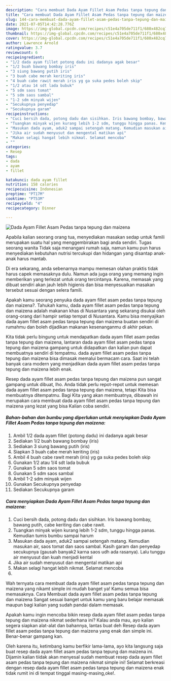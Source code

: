 ```yaml
---
description: "Cara membuat Dada Ayam Fillet Asam Pedas tanpa tepung dan maizena yang nikmat dan Mudah Dibuat"
title: "Cara membuat Dada Ayam Fillet Asam Pedas tanpa tepung dan maizena yang nikmat dan Mudah Dibuat"
slug: 144-cara-membuat-dada-ayam-fillet-asam-pedas-tanpa-tepung-dan-maizena-yang-nikmat-dan-mudah-dibuat
date: 2021-07-05T14:42:28.776Z
image: https://img-global.cpcdn.com/recipes/c51e4a705de711f1/680x482cq70/dada-ayam-fillet-asam-pedas-tanpa-tepung-dan-maizena-foto-resep-utama.jpg
thumbnail: https://img-global.cpcdn.com/recipes/c51e4a705de711f1/680x482cq70/dada-ayam-fillet-asam-pedas-tanpa-tepung-dan-maizena-foto-resep-utama.jpg
cover: https://img-global.cpcdn.com/recipes/c51e4a705de711f1/680x482cq70/dada-ayam-fillet-asam-pedas-tanpa-tepung-dan-maizena-foto-resep-utama.jpg
author: Lawrence Arnold
ratingvalue: 3.7
reviewcount: 6
recipeingredient:
- "1/2 dada ayam fillet potong dadu ini dadanya agak besar"
- "1/2 buah bawang bombay iris"
- "3 siung bawang putih iris"
- "3 buah cabe merah keriting iris"
- "4 buah cabe rawit merah iris yg ga suka pedes boleh skip"
- "1/2 atau 14 sdt lada bubuk"
- "5 sdm saos tomat"
- "5 sdm saos sambal"
- "1-2 sdm minyak wijen"
- "Secukupnya penyedap"
- "Secukupnya garam"
recipeinstructions:
- "Cuci bersih dada, potong dadu dan sisihkan. Iris bawang bombay, bawang putih, cabe keriting dan cabe rawit."
- "Tuangkan minyak wijen kurang lebih 1-2 sdm, tunggu hingga panas. Kemudian tumis bumbu sampai harum"
- "Masukan dada ayam, aduk2 sampai setengah matang. Kemudian masukan air, saos tomat dan saos sambal. Kasih garam dan penyedap secukupnya (gausah banyak2 karna saos udh ada rasanya). Lalu tunggu air menyusut dan kuah menjadi kental"
- "Jika air sudah menyusut dan mengental matikan api"
- "Makan selagi hangat lebih nikmat. Selamat mencoba"
- ""
categories:
- Resep
tags:
- dada
- ayam
- fillet

katakunci: dada ayam fillet 
nutrition: 158 calories
recipecuisine: Indonesian
preptime: "PT17M"
cooktime: "PT53M"
recipeyield: "4"
recipecategory: Dinner

---
```



![Dada Ayam Fillet Asam Pedas tanpa tepung dan maizena](https://img-global.cpcdn.com/recipes/c51e4a705de711f1/680x482cq70/dada-ayam-fillet-asam-pedas-tanpa-tepung-dan-maizena-foto-resep-utama.jpg)

Apabila kalian seorang orang tua, menyediakan masakan sedap untuk famili merupakan suatu hal yang menggembirakan bagi anda sendiri. Tugas seorang  wanita Tidak saja menangani rumah saja, namun kamu pun harus menyediakan kebutuhan nutrisi tercukupi dan hidangan yang disantap anak-anak harus mantab.

Di era  sekarang, anda sebenarnya mampu memesan olahan praktis tidak harus capek memasaknya dulu. Namun ada juga orang yang memang ingin memberikan yang terlezat untuk orang tercintanya. Karena, memasak yang dibuat sendiri akan jauh lebih higienis dan bisa menyesuaikan masakan tersebut sesuai dengan selera famili. 



Apakah kamu seorang penyuka dada ayam fillet asam pedas tanpa tepung dan maizena?. Tahukah kamu, dada ayam fillet asam pedas tanpa tepung dan maizena adalah makanan khas di Nusantara yang sekarang disukai oleh orang-orang dari hampir setiap tempat di Nusantara. Kamu bisa menyajikan dada ayam fillet asam pedas tanpa tepung dan maizena buatan sendiri di rumahmu dan boleh dijadikan makanan kesenanganmu di akhir pekan.

Kita tidak perlu bingung untuk mendapatkan dada ayam fillet asam pedas tanpa tepung dan maizena, lantaran dada ayam fillet asam pedas tanpa tepung dan maizena gampang untuk didapatkan dan kalian pun dapat membuatnya sendiri di tempatmu. dada ayam fillet asam pedas tanpa tepung dan maizena bisa dimasak memalui bermacam cara. Saat ini telah banyak cara modern yang menjadikan dada ayam fillet asam pedas tanpa tepung dan maizena lebih enak.

Resep dada ayam fillet asam pedas tanpa tepung dan maizena pun sangat gampang untuk dibuat, lho. Anda tidak perlu repot-repot untuk memesan dada ayam fillet asam pedas tanpa tepung dan maizena, tetapi Kita bisa membuatnya ditempatmu. Bagi Kita yang akan membuatnya, dibawah ini merupakan cara membuat dada ayam fillet asam pedas tanpa tepung dan maizena yang lezat yang bisa Kalian coba sendiri.

<!--inarticleads1-->

##### Bahan-bahan dan bumbu yang diperlukan untuk menyiapkan Dada Ayam Fillet Asam Pedas tanpa tepung dan maizena:

1. Ambil 1/2 dada ayam fillet (potong dadu) ini dadanya agak besar
1. Sediakan 1/2 buah bawang bombay (iris)
1. Sediakan 3 siung bawang putih (iris)
1. Siapkan 3 buah cabe merah keriting (iris)
1. Ambil 4 buah cabe rawit merah (iris) yg ga suka pedes boleh skip
1. Gunakan 1/2 atau 1/4 sdt lada bubuk
1. Gunakan 5 sdm saos tomat
1. Gunakan 5 sdm saos sambal
1. Ambil 1-2 sdm minyak wijen
1. Gunakan Secukupnya penyedap
1. Sediakan Secukupnya garam




<!--inarticleads2-->

##### Cara menyiapkan Dada Ayam Fillet Asam Pedas tanpa tepung dan maizena:

1. Cuci bersih dada, potong dadu dan sisihkan. Iris bawang bombay, bawang putih, cabe keriting dan cabe rawit.
1. Tuangkan minyak wijen kurang lebih 1-2 sdm, tunggu hingga panas. Kemudian tumis bumbu sampai harum
1. Masukan dada ayam, aduk2 sampai setengah matang. Kemudian masukan air, saos tomat dan saos sambal. Kasih garam dan penyedap secukupnya (gausah banyak2 karna saos udh ada rasanya). Lalu tunggu air menyusut dan kuah menjadi kental
1. Jika air sudah menyusut dan mengental matikan api
1. Makan selagi hangat lebih nikmat. Selamat mencoba
1. 




Wah ternyata cara membuat dada ayam fillet asam pedas tanpa tepung dan maizena yang nikamt simple ini mudah banget ya! Kamu semua bisa memasaknya. Cara Membuat dada ayam fillet asam pedas tanpa tepung dan maizena Sangat sesuai banget untuk kamu yang baru belajar memasak maupun bagi kalian yang sudah pandai dalam memasak.

Apakah kamu ingin mencoba bikin resep dada ayam fillet asam pedas tanpa tepung dan maizena nikmat sederhana ini? Kalau anda mau, ayo kalian segera siapkan alat-alat dan bahannya, lantas buat deh Resep dada ayam fillet asam pedas tanpa tepung dan maizena yang enak dan simple ini. Benar-benar gampang kan. 

Oleh karena itu, ketimbang kamu berfikir lama-lama, ayo kita langsung saja buat resep dada ayam fillet asam pedas tanpa tepung dan maizena ini. Dijamin kalian tiidak akan menyesal sudah membuat resep dada ayam fillet asam pedas tanpa tepung dan maizena nikmat simple ini! Selamat berkreasi dengan resep dada ayam fillet asam pedas tanpa tepung dan maizena enak tidak rumit ini di tempat tinggal masing-masing,oke!.

